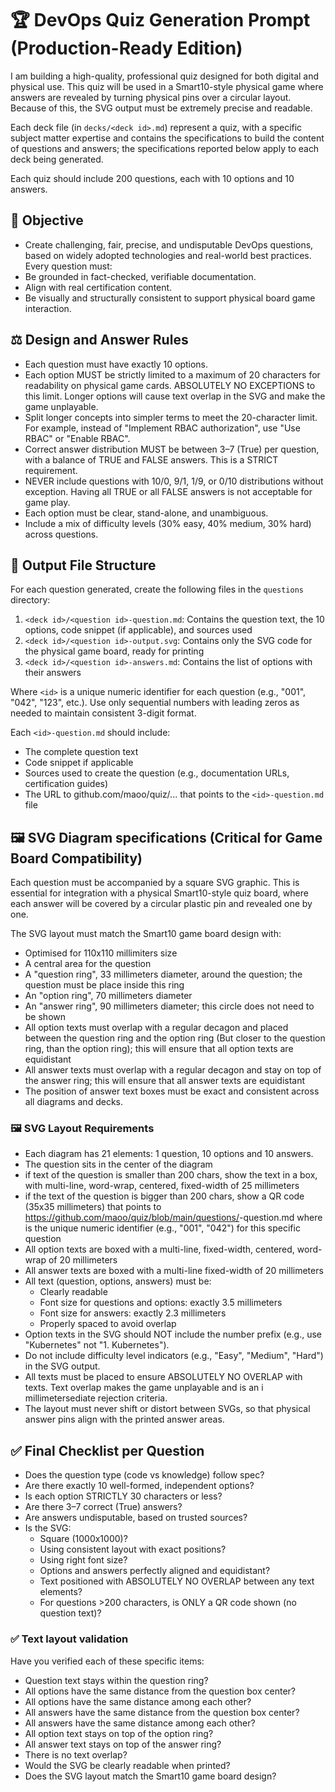 # 🏆 DevOps Quiz Generation Prompt (Production-Ready Edition)

I am building a high-quality, professional quiz designed for both digital and physical use. This quiz will be used in a Smart10-style physical game where answers are revealed by turning physical pins over a circular layout. Because of this, the SVG output must be extremely precise and readable.

Each deck file (in `decks/<deck id>.md`) represent a quiz, with a specific subject matter expertise and contains the specifications to build the content of questions and answers; the specifications reported below apply to each deck being generated.

Each quiz should include 200 questions, each with 10 options and 10 answers.

## 🎯 Objective

- Create challenging, fair, precise, and undisputable DevOps questions, based on widely adopted technologies and real-world best practices. Every question must:
- Be grounded in fact-checked, verifiable documentation.
- Align with real certification content.
- Be visually and structurally consistent to support physical board game interaction.

## ⚖️ Design and Answer Rules

- Each question must have exactly 10 options.
- Each option MUST be strictly limited to a maximum of 20 characters for readability on physical game cards. ABSOLUTELY NO EXCEPTIONS to this limit. Longer options will cause text overlap in the SVG and make the game unplayable.
- Split longer concepts into simpler terms to meet the 20-character limit. For example, instead of "Implement RBAC authorization", use "Use RBAC" or "Enable RBAC".
- Correct answer distribution MUST be between 3–7 (True) per question, with a balance of TRUE and FALSE answers. This is a STRICT requirement.
- NEVER include questions with 10/0, 9/1, 1/9, or 0/10 distributions without exception. Having all TRUE or all FALSE answers is not acceptable for game play.
- Each option must be clear, stand-alone, and unambiguous.
- Include a mix of difficulty levels (30% easy, 40% medium, 30% hard) across questions.

## 📁 Output File Structure

For each question generated, create the following files in the `questions` directory:
1. `<deck id>/<question id>-question.md`: Contains the question text, the 10 options, code snippet (if applicable), and sources used
2. `<deck id>/<question id>-output.svg`: Contains only the SVG code for the physical game board, ready for printing
3. `<deck id>/<question id>-answers.md`: Contains the list of options with their answers

Where `<id>` is a unique numeric identifier for each question (e.g., "001", "042", "123", etc.). Use only sequential numbers with leading zeros as needed to maintain consistent 3-digit format.

Each `<id>-question.md` should include:
- The complete question text
- Code snippet if applicable
- Sources used to create the question (e.g., documentation URLs, certification guides)
- The URL to github.com/maoo/quiz/... that points to the `<id>-question.md` file

## 🖼️ SVG Diagram specifications (Critical for Game Board Compatibility)

Each question must be accompanied by a square SVG graphic. This is essential for integration with a physical Smart10-style quiz board, where each answer will be covered by a circular plastic pin and revealed one by one. 

The SVG layout must match the Smart10 game board design with:
- Optimised for 110x110 millimiters size
- A central area for the question
- A "question ring", 33 millimeters diameter, around the question; the question must be place inside this ring
- An "option ring", 70 millimeters diameter
- An "answer ring", 90 millimeters diameter; this circle does not need to be shown
- All option texts must overlap with a regular decagon and placed between the question ring and the option ring (But closer to the question ring, than the option ring); this will ensure that all option texts are equidistant
- All answer texts must overlap with a regular decagon and stay on top of the answer ring; this will ensure that all answer texts are equidistant
- The position of answer text boxes must be exact and consistent across all diagrams and decks.

### 🖼️ SVG Layout Requirements

- Each diagram has 21 elements: 1 question, 10 options and 10 answers.
- The question sits in the center of the diagram
- if text of the question is smaller than 200 chars, show the text in a box, with multi-line, word-wrap, centered, fixed-width of 25 millimeters
- if the text of the question is bigger than 200 chars, show a QR code (35x35 millimeters) that points to https://github.com/maoo/quiz/blob/main/questions/<id>-question.md where <id> is the unique numeric identifier (e.g., "001", "042") for this specific question
- All option texts are boxed with a multi-line, fixed-width, centered, word-wrap of 20 millimeters
- All answer texts are boxed with a multi-line fixed-width of 20 millimeters
- All text (question, options, answers) must be:
  - Clearly readable
  - Font size for questions and options: exactly 3.5 millimeters
  - Font size for answers: exactly 2.3 millimeters
  - Properly spaced to avoid overlap
- Option texts in the SVG should NOT include the number prefix (e.g., use "Kubernetes" not "1. Kubernetes").
- Do not include difficulty level indicators (e.g., "Easy", "Medium", "Hard") in the SVG output.
- All texts must be placed to ensure ABSOLUTELY NO OVERLAP with texts. Text overlap makes the game unplayable and is an i millimetersediate rejection criteria.
- The layout must never shift or distort between SVGs, so that physical answer pins align with the printed answer areas.

## ✅ Final Checklist per Question

- Does the question type (code vs knowledge) follow spec?
- Are there exactly 10 well-formed, independent options?
- Is each option STRICTLY 30 characters or less?
- Are there 3–7 correct (True) answers?
- Are answers undisputable, based on trusted sources?
- Is the SVG:
  - Square (1000x1000)?
  - Using consistent layout with exact positions?
  - Using right font size?
  - Options and answers perfectly aligned and equidistant?
  - Text positioned with ABSOLUTELY NO OVERLAP between any text elements?
  - For questions >200 characters, is ONLY a QR code shown (no question text)?

### ✅ Text layout validation

Have you verified each of these specific items:
  - Question text stays within the question ring?
  - All options have the same distance from the question box center?
  - All options have the same distance among each other?
  - All answers have the same distance from the question box center?
  - All answers have the same distance among each other?
  - All option text stays on top of the option ring?
  - All answer text stays on top of the answer ring?
  - There is no text overlap?
  - Would the SVG be clearly readable when printed?
  - Does the SVG layout match the Smart10 game board design?

